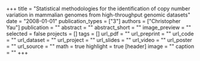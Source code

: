 +++
title = "Statistical methodologies for the identification of copy number variation in mammalian genomes from high-throughput genomic datasets"
date = "2008-01-01"
publication_types = ["3"]
authors = ["Christopher Yau"]
publication = ""
abstract = ""
abstract_short = ""
image_preview = ""
selected = false
projects = []
tags = []
url_pdf = ""
url_preprint = ""
url_code = ""
url_dataset = ""
url_project = ""
url_slides = ""
url_video = ""
url_poster = ""
url_source = ""
math = true
highlight = true
[header]
image = ""
caption = ""
+++
